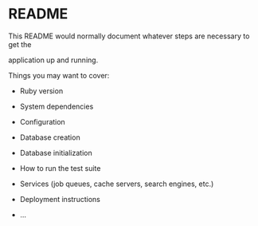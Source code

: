 # README

This README would normally document whatever steps are necessary to get the                 

application up and running.      

Things you may want to cover:                                                   
                      
* Ruby version  

* System dependencies                         
         
* Configuration  

* Database creation

* Database initialization    

* How to run the test suite

* Services (job queues, cache servers, search engines, etc.)

* Deployment instructions

* ...
